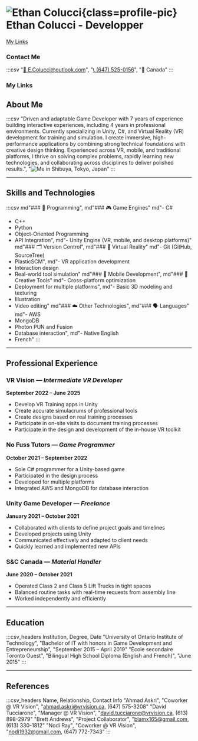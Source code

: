 # ![Ethan Colucci](images/profilePic2025.png){class=profile-pic} Ethan Colucci - Developper
[My Links](https://linktr.ee/ethancolucci)

### Contact Me
:::csv
"[📧 E.Colucci@outlook.com](mailto:E.Colucci@outlook.com)", "[📞 (647) 525-0156](tel:6475250156)", "📍 Canada"
:::

### My Links


## About Me

:::csv
"Driven and adaptable Game Developer with 7 years of experience building interactive experiences, including 4 years in professional environments. Currently specializing in Unity, C#, and Virtual Reality (VR) development for training and simulation. I create immersive, high-performance applications by combining strong technical foundations with creative design thinking. Experienced across VR, mobile, and traditional platforms, I thrive on solving complex problems, rapidly learning new technologies, and collaborating across disciplines to deliver polished results.", "![Me in Shibuya, Tokyo, Japan](/images/Japan_2024_052.jpg)"
:::

---

## Skills and Technologies

:::csv
md"### 🧠 Programming", md"### 🎮 Game Engines"
md"- C#  
- C++  
- Python  
- Object-Oriented Programming  
- API Integration", md"- Unity Engine (VR, mobile, and desktop platforms)"
md"### 🗂️ Version Control", md"### 🥽 Virtual Reality"
md"- Git (GitHub, SourceTree)  
- PlasticSCM", md"- VR application development  
- Interaction design  
- Real-world tool simulation"
md"### 📱 Mobile Development", md"### 🎨 Creative Tools"
md"- Cross-platform optimization  
- Deployment for multiple platforms", md"- Basic 3D modeling and texturing  
- Illustration  
- Video editing"
md"### ☁️ Other Technologies", md"### 🗣️ Languages"
md"- AWS  
- MongoDB  
- Photon PUN and Fusion  
- Database interaction", md"- Native English  
- French"
:::

---

## Professional Experience

### VR Vision — *Intermediate VR Developer*
**September 2022 – June 2025**

- Develop VR Training apps in Unity  
- Create accurate simulacrums of professional tools  
- Create designs based on real training processes  
- Participate in on-site visits to document training processes  
- Participate in the design and development of the in-house VR toolkit  

### No Fuss Tutors — *Game Programmer*  
**October 2021 – September 2022**

- Sole C# programmer for a Unity-based game  
- Participated in the design process  
- Developed for multiple platforms  
- Integrated AWS and MongoDB for database interaction  

### Unity Game Developer — *Freelance*  
**January 2021 – October 2021**

- Collaborated with clients to define project goals and timelines  
- Developed projects using Unity  
- Communicated effectively and adapted to client needs  
- Quickly learned and implemented new APIs  

### S&C Canada — *Material Handler*  
**June 2020 – October 2021**

- Operated Class 2 and Class 5 Lift Trucks in tight spaces  
- Balanced routine tasks with real-time requests from assembly line  
- Worked independently and efficiently  

---

## Education

:::csv_headers
Institution, Degree, Date
"University of Ontario Institute of Technology", "Bachelor of IT with honors in Game Development and Entrepreneurship", "September 2015 – April 2019"
"École secondaire Toronto Ouest", "Bilingual High School Diploma (English and French)", "June 2015"
:::

---

## References

:::csv_headers
Name, Relationship, Contact Info
"Ahmad Askri", "Coworker @ VR Vision", "ahmad.askri@vrvision.ca, (647) 575-3208"
"David Tucciarone", "Manager @ VR Vision", "david.tucciarone@vrvision.ca, (613) 898-2979"
"Brett Andrews", "Project Collaborator", "blamx165@gmail.com, (613) 330-1812"
"Nodi Ray", "Coworker @ VR Vision", "nodi1932@gmail.com, (647) 772-7343"
:::